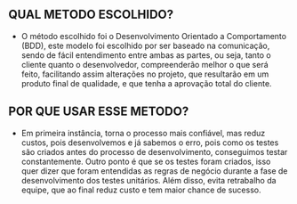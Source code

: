 
## QUAL METODO ESCOLHIDO?
 - O método escolhido foi o Desenvolvimento Orientado a Comportamento (BDD), este modelo foi escolhido por ser baseado na comunicação, sendo de fácil entendimento entre ambas as partes, ou seja, tanto o cliente quanto o desenvolvedor, compreenderão melhor o que será feito, facilitando assim alterações no projeto, que resultarão em um produto final de qualidade, e que tenha a aprovação total do cliente.
## POR QUE USAR ESSE METODO?
- Em primeira instância, torna o processo mais confiável, mas reduz custos, pois desenvolvemos e já sabemos o erro, pois como os testes são criados antes do processo de desenvolvimento, conseguimos testar constantemente. Outro ponto é que se os testes foram criados, isso quer dizer que foram entendidas as regras de negócio durante a fase de desenvolvimento dos testes unitários. Além disso, evita retrabalho da equipe, que ao final reduz custo e tem maior chance de sucesso.

